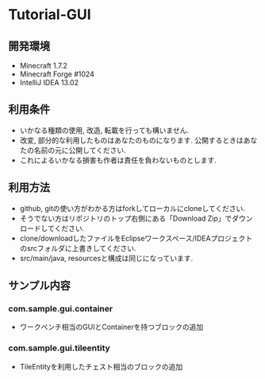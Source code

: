 # Tutorial-GUI

## 開発環境
* Minecraft 1.7.2
* Minecraft Forge #1024
* IntelliJ IDEA 13.02

## 利用条件

* いかなる種類の使用, 改造, 転載を行っても構いません.
* 改変, 部分的な利用したものはあなたのものになります. 公開するときはあなたの名前の元に公開してください.
* これによるいかなる損害も作者は責任を負わないものとします.

## 利用方法

* github, gitの使い方がわかる方はforkしてローカルにcloneしてください.
* そうでない方はリポジトリのトップ右側にある「Download Zip」でダウンロードしてください.
* clone/downloadしたファイルをEclipseワークスペース/IDEAプロジェクトのsrcフォルダに上書きしてください.
* src/main/java, resourcesと構成は同じになっています.

## サンプル内容

### com.sample.gui.container

* ワークベンチ相当のGUIとContainerを持つブロックの追加

### com.sample.gui.tileentity

* TileEntityを利用したチェスト相当のブロックの追加
